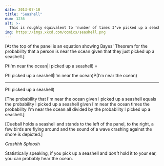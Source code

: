 ```yaml
---
date: 2013-07-10
title: "Seashell"
num: 1236
alt: >-
  This is roughly equivalent to 'number of times I've picked up a seashell at the ocean' / 'number of times I've picked up a seashell', which in my case is pretty close to 1, and gets much closer if we're considering only times I didn't put it to my ear.
img: https://imgs.xkcd.com/comics/seashell.png
---
```

[At the top of the panel is an equation showing Bayes' Theorem for the probability that a person is near the ocean given that they just picked up a seashell.]

P(I'm near the ocean|I picked up a seashell) =

P(I picked up a seashell|I'm near the ocean)P(I'm near the ocean)

------------------------------------------------------------------------------------------------

P(I picked up a seashell)

[The probability that I'm near the ocean given I picked up a seashell equals the probability I picked up a seashell given I'm near the ocean times the probability I'm near the ocean all divided by the probability I picked up a seashell.]

[Cueball holds a seashell and stands to the left of the panel, to the right, a few birds are flying around and the sound of a wave crashing against the shore is depicted.]

*Crashhh* *Sploosh*

Statistically speaking, if you pick up a seashell and *don't* hold it to your ear, you can probably hear the ocean.